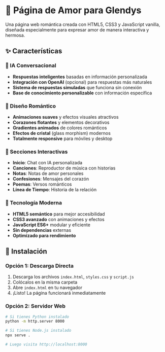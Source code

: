 # 💖 Página de Amor para Glendys

Una página web romántica creada con HTML5, CSS3 y JavaScript vanilla, diseñada especialmente para expresar amor de manera interactiva y hermosa.

## ✨ Características

### 🤖 IA Conversacional
- **Respuestas inteligentes** basadas en información personalizada
- **Integración con OpenAI** (opcional) para respuestas más naturales
- **Sistema de respuestas simuladas** que funciona sin conexión
- **Base de conocimiento personalizable** con información específica

### 🎨 Diseño Romántico
- **Animaciones suaves** y efectos visuales atractivos
- **Corazones flotantes** y elementos decorativos
- **Gradientes animados** de colores románticos
- **Efectos de cristal** (glass morphism) modernos
- **Totalmente responsive** para móviles y desktop

### 🎵 Secciones Interactivas
- **Inicio**: Chat con IA personalizada
- **Canciones**: Reproductor de música con historias
- **Notas**: Notas de amor personales
- **Confesiones**: Mensajes del corazón
- **Poemas**: Versos románticos
- **Línea de Tiempo**: Historia de la relación

### 📱 Tecnología Moderna
- **HTML5 semántico** para mejor accesibilidad
- **CSS3 avanzado** con animaciones y efectos
- **JavaScript ES6+** modular y eficiente
- **Sin dependencias** externas
- **Optimizado para rendimiento**

## 🚀 Instalación

### Opción 1: Descarga Directa
1. Descarga los archivos `index.html`, `styles.css` y `script.js`
2. Colócalos en la misma carpeta
3. Abre `index.html` en tu navegador
4. ¡Listo! La página funcionará inmediatamente

### Opción 2: Servidor Web
```bash
# Si tienes Python instalado
python -m http.server 8000

# Si tienes Node.js instalado
npx serve .

# Luego visita http://localhost:8000
